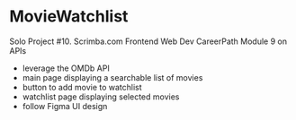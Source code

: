 # MovieWatchlist
 Solo Project #10. Scrimba.com Frontend Web Dev CareerPath Module 9 on APIs

- leverage the OMDb API
- main page displaying a searchable list of movies
- button to add movie to watchlist
- watchlist page displaying selected movies
- follow Figma UI design